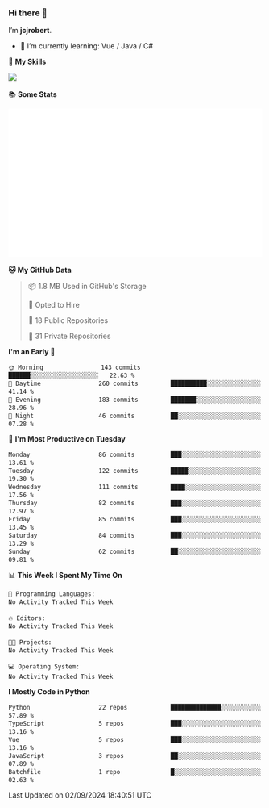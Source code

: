 ### Hi there 👋

I’m **jcjrobert**.

- 🌱 I’m currently learning: Vue / Java / C#

🌟 **My Skills**

![](https://img.shields.io/badge/-Python-3e74a2?style=flat-square&logo=Python&logoColor=fff)

📚 **Some Stats**

![](https://github.com/jcjrobert/github-stats/blob/master/generated/overview.svg)

<!--START_SECTION:waka-->
**🐱 My GitHub Data** 

> 📦 1.8 MB Used in GitHub's Storage 
 > 
> 💼 Opted to Hire
 > 
> 📜 18 Public Repositories 
 > 
> 🔑 31 Private Repositories 
 > 
**I'm an Early 🐤** 

```text
🌞 Morning                143 commits         ██████░░░░░░░░░░░░░░░░░░░   22.63 % 
🌆 Daytime                260 commits         ██████████░░░░░░░░░░░░░░░   41.14 % 
🌃 Evening                183 commits         ███████░░░░░░░░░░░░░░░░░░   28.96 % 
🌙 Night                  46 commits          ██░░░░░░░░░░░░░░░░░░░░░░░   07.28 % 
```
📅 **I'm Most Productive on Tuesday** 

```text
Monday                   86 commits          ███░░░░░░░░░░░░░░░░░░░░░░   13.61 % 
Tuesday                  122 commits         █████░░░░░░░░░░░░░░░░░░░░   19.30 % 
Wednesday                111 commits         ████░░░░░░░░░░░░░░░░░░░░░   17.56 % 
Thursday                 82 commits          ███░░░░░░░░░░░░░░░░░░░░░░   12.97 % 
Friday                   85 commits          ███░░░░░░░░░░░░░░░░░░░░░░   13.45 % 
Saturday                 84 commits          ███░░░░░░░░░░░░░░░░░░░░░░   13.29 % 
Sunday                   62 commits          ██░░░░░░░░░░░░░░░░░░░░░░░   09.81 % 
```


📊 **This Week I Spent My Time On** 

```text
💬 Programming Languages: 
No Activity Tracked This Week

🔥 Editors: 
No Activity Tracked This Week

🐱‍💻 Projects: 
No Activity Tracked This Week

💻 Operating System: 
No Activity Tracked This Week
```

**I Mostly Code in Python** 

```text
Python                   22 repos            ██████████████░░░░░░░░░░░   57.89 % 
TypeScript               5 repos             ███░░░░░░░░░░░░░░░░░░░░░░   13.16 % 
Vue                      5 repos             ███░░░░░░░░░░░░░░░░░░░░░░   13.16 % 
JavaScript               3 repos             ██░░░░░░░░░░░░░░░░░░░░░░░   07.89 % 
Batchfile                1 repo              █░░░░░░░░░░░░░░░░░░░░░░░░   02.63 % 
```




 Last Updated on 02/09/2024 18:40:51 UTC
<!--END_SECTION:waka-->
